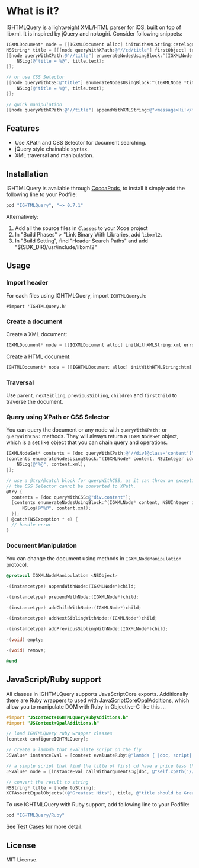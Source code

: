 # What is it?

IGHTMLQuery is a lightweight XML/HTML parser for iOS, built on top of libxml. It is inspired by jQuery and nokogiri. Consider following snippets:

```objective-c
IGXMLDocument* node = [[IGXMLDocument alloc] initWithXMLString:catelogXml error:nil];
NSString* title = [[[node queryWithXPath:@"//cd/title"] firstObject] text];
[[node queryWithXPath:@"//title"] enumerateNodesUsingBlock:^(IGXMLNode *title, NSUInteger idx, BOOL *stop) {
    NSLog(@"title = %@", title.text);
}];

// or use CSS Selector
[[node queryWithCSS:@"title"] enumerateNodesUsingBlock:^(IGXMLNode *title, NSUInteger idx, BOOL *stop) {
    NSLog(@"title = %@", title.text);
}];

// quick manipulation
[[node queryWithXPath:@"//title"] appendWithXMLString:@"<message>Hi!</message>"];
```

## Features

- Use XPath and CSS Selector for document searching.
- jQuery style chainable syntax.
- XML traversal and manipulation.

## Installation

IGHTMLQuery is available through [CocoaPods](http://cocoapods.org/), to install it simply add the following line to your Podfile:

```ruby
pod "IGHTMLQuery", "~> 0.7.1"
```

Alternatively:

1. Add all the source files in ```Classes``` to your Xcoe project
2. In "Build Phases" > "Link Binary With Libraries, add ```libxml2```.
3. In "Build Setting", find "Header Search Paths" and add "$(SDK_DIR)/usr/include/libxml2"

## Usage

### Import header

For each files using IGHTMLQuery, import ```IGHTMLQuery.h```:

```
#import 'IGHTMLQuery.h'
```

### Create a document

Create a XML document:

```objective-c
IGXMLDocument* node = [[IGXMLDocument alloc] initWithXMLString:xml error:nil];
```

Create a HTML document:

```objective-c
IGHTMLDocument* node = [[IGHTMLDocument alloc] initWithHTMLString:html error:nil];
```

### Traversal

Use ```parent```, ```nextSibling```, ```previousSibling```, ```children``` and ```firstChild``` to traverse the document.

### Query using XPath or CSS Selector

You can query the document or any node with ```queryWithXPath:``` or ```queryWithCSS:``` methods. They will always return a ```IGXMLNodeSet``` object, which is a set like object that you can chain query and operations.

```objective-c
IGXMLNodeSet* contents = [doc queryWithXPath:@"//div[@class='content']"];
[contents enumerateNodesUsingBlock:^(IGXMLNode* content, NSUInteger idx, BOOL *stop){
    NSLog(@"%@", content.xml);
}];

// use a @try/@catch block for queryWithCSS, as it can throw an exception if 
// the CSS Selector cannot be converted to XPath.
@try {
  contents = [doc queryWithCSS:@"div.content"];
  [contents enumerateNodesUsingBlock:^(IGXMLNode* content, NSUInteger idx, BOOL *stop){
      NSLog(@"%@", content.xml);
  }];
} @catch(NSException * e) {
  // handle error
}
```

### Document Manipulation

You can change the document using methods in ```IGXMLNodeManipulation``` protocol.

```objective-c
@protocol IGXMLNodeManipulation <NSObject>

-(instancetype) appendWithNode:(IGXMLNode*)child;

-(instancetype) prependWithNode:(IGXMLNode*)child;

-(instancetype) addChildWithNode:(IGXMLNode*)child;

-(instancetype) addNextSiblingWithNode:(IGXMLNode*)child;

-(instancetype) addPreviousSiblingWithNode:(IGXMLNode*)child;

-(void) empty;

-(void) remove;

@end

```

## JavaScript/Ruby support

All classes in IGHTMLQuery supports JavaScriptCore exports. Additionally there
are Ruby wrappers to used with [JavaScriptCoreOpalAdditions](https://github.com/siuying/JavaScriptCoreOpalAdditions), which allow you to manipulate DOM with Ruby in Objective-C like this ...

```objective-c
#import "JSContext+IGHTMLQueryRubyAdditions.h"
#import "JSContext+OpalAdditions.h"

// load IGHTMLQuery ruby wrapper classes
[context configureIGHTMLQuery];

// create a lambda that evalulate script on the fly
JSValue* instanceEval = [context evaluateRuby:@"lambda { |doc, script| XMLNode.new(doc).instance_eval(&eval(\"lambda { #{script} }\")) }"];

// a simple script that find the title of first cd have a price less than 9.0
JSValue* node = [instanceEval callWithArguments:@[doc, @"self.xpath('//cd').find {|node| node.xpath('./price').text.to_f < 9.0 }.xpath('./title').text"]];

// convert the result to string
NSString* title = [node toString];
XCTAssertEqualObjects((@"Greatest Hits"), title, @"title should be Greatest Hits");
```

To use IGHTMLQuery with Ruby support, add following line to your Podfile:

```ruby
pod "IGHTMLQuery/Ruby"
```

See [Test Cases](https://github.com/siuying/IGHTMLQuery/blob/master/IGHTMLQueryTests/IGXMLNodeRubyTests.m) for more detail.

## License

MIT License.
